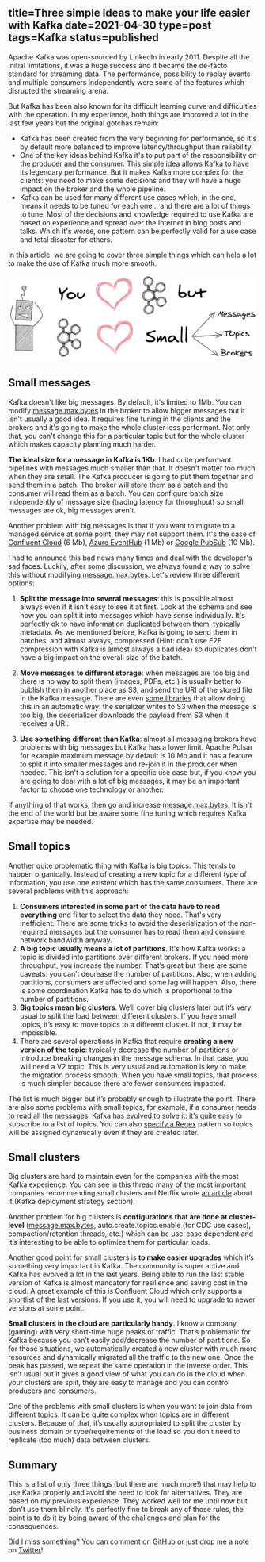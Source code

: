 title=Three simple ideas to make your life easier with Kafka
date=2021-04-30
type=post
tags=Kafka
status=published
---------

Apache Kafka was open-sourced by LinkedIn in early 2011. Despite all the
initial limitations, it was a huge success and it became the de-facto standard
for streaming data. The performance, possibility to replay events and multiple
consumers independently were some of the features which disrupted the streaming
arena.

But Kafka has been also known for its difficult learning curve and difficulties
with the operation. In my experience, both things are improved a lot in the
last few years but the original gotchas remain:

* Kafka has been created from the very beginning for performance, so it's by
  default more balanced to improve latency/throughput than reliability.
* One of the key ideas behind Kafka it's to put part of the responsibility on
  the producer and the consumer. This simple idea allows Kafka to have its
  legendary performance. But it makes Kafka more complex for the clients: you
  need to make some decisions and they will have a huge impact on the broker
  and the whole pipeline.
* Kafka can be used for many different use cases which, in the end, means it
  needs to be tuned for each one... and there are a lot of things to tune. Most
  of the decisions and knowledge required to use Kafka are based on experience
  and spread over the Internet in blog posts and talks. Which it's worse, one
  pattern can be perfectly valid for a use case and total disaster for others.

In this article, we are going to cover three simple things which can help a lot
to make the use of Kafka much more smooth.

![Kafka loves small messages, topics, clusters](kafka-loves-small.png)

## Small messages

Kafka doesn't like big messages. By default, it's limited to 1Mb. You can
modify [message.max.bytes] in the broker to allow bigger messages but it isn't
usually a good idea. It requires fine tuning in the clients and the brokers and
it's going to make the whole cluster less performant. Not only that, you can't
change this for a particular topic but for the whole cluster which makes
capacity planning much harder.

**The ideal size for a message in Kafka is 1Kb**. I had quite performant
pipelines with messages much smaller than that. It doesn't matter too much when
they are small. The Kafka producer is going to put them together and send them
in a batch. The broker will store them as a batch and the consumer will read
them as a batch. You can configure batch size independently of message size
(trading latency for throughput) so small messages are ok, big messages aren't.

Another problem with big messages is that if you want to migrate to a managed
service at some point, they may not support them. It's the case of [Confluent
Cloud] (6 Mb), [Azure EventHub] (1 Mb) or [Google PubSub] (10 Mb).

I had to announce this bad news many times and deal with the developer's sad
faces. Luckily, after some discussion, we always found a way to solve this
without modifying [message.max.bytes]. Let's review three different options:

1. **Split the message into several messages**: this is possible almost always
   even if it isn't easy to see it at first. Look at the schema and see how you
   can split it into messages which have sense individually. It's perfectly ok
   to have information duplicated between them, typically metadata. As we
   mentioned before, Kafka is going to send them in batches, and almost always,
   compressed (Hint: don't use E2E compression with Kafka is almost always
   a bad idea) so duplicates don't have a big impact on the overall size of the
   batch.

2. **Move messages to different storage**: when messages are too big and
   there is no way to split them (images, PDFs, etc.) is usually better to
   publish them in another place as S3, and send the URI of the stored file in
   the Kafka message. There are even [some libraries] that allow doing this in
   an automatic way: the serializer writes to S3 when the message is too big,
   the deserializer downloads the payload from S3 when it receives a URI.
3. **Use something different than Kafka**: almost all messaging brokers have
   problems with big messages but Kafka has a lower limit. Apache Pulsar for
   example maximum message by default is 10 Mb and it has a feature to split it
   into smaller messages and re-join it in the producer when needed. This isn't
   a solution for a specific use case but, if you know you are going to deal
   with a lot of big messages, it may be an important factor to choose one
   technology or another.

If anything of that works, then go and increase [message.max.bytes]. It isn't
the end of the world but be aware some fine tuning which requires Kafka
expertise may be needed.

## Small topics

Another quite problematic thing with Kafka is big topics. This tends to happen
organically. Instead of creating a new topic for a different type of
information, you use one existent which has the same consumers. There are
several problems with this approach:

1. **Consumers interested in some part of the data have to read everything**
   and filter to select the data they need. That's very inefficient. There are
   some tricks to avoid the deserialization of the non-required messages but
   the consumer has to read them and consume network bandwidth anyway.
2. **A big topic usually means a lot of partitions**. It's how Kafka works:
   a topic is divided into partitions over different brokers. If you need more
   throughput, you increase the number. That’s great but there are some
   caveats: you can’t decrease the number of partitions. Also, when adding
   partitions, consumers are affected and some lag will happen. Also, there is
   some coordination Kafka has to do which is proportional to the number of
   partitions.
3. **Big topics mean big clusters**. We’ll cover big clusters later but it’s
   very usual to split the load between different clusters. If you have small
   topics, it’s easy to move topics to a different cluster. If not, it may be
   impossible.
4. There are several operations in Kafka that require **creating a new version
   of the topic**: typically decrease the number of partitions or introduce
   breaking changes in the message schema. In that case, you will need a V2
   topic. This is very usual and automation is key to make the migration
   process smooth. When you have small topics, that process is much simpler
   because there are fewer consumers impacted.

The list is much bigger but it’s probably enough to illustrate the point. There
are also some problems with small topics, for example, if a consumer needs to
read all the messages. Kafka has evolved to solve it: it’s quite easy to
subscribe to a list of topics. You can also [specify a Regex] pattern so topics
will be assigned dynamically even if they are created later.

## Small clusters

Big clusters are hard to maintain even for the companies with the most Kafka
experience. You can see in [this thread] many of the most important companies
recommending small clusters and Netflix wrote [an article] about it (Kafka
deployment strategy section).

Another problem for big clusters is **configurations that are done at
cluster-level** ([message.max.bytes], auto.create.topics.enable (for CDC use
cases), compaction/retention threads, etc.) which can be use-case dependent and
it’s interesting to be able to optimize them for particular loads.

Another good point for small clusters is **to make easier upgrades** which it’s
something very important in Kafka. The community is super active and Kafka has
evolved a lot in the last years. Being able to run the last stable version of
Kafka is almost mandatory for resilience and saving cost in the cloud. A great
example of this is Confluent Cloud which only supports a shortlist of the last
versions. If you use it, you will need to upgrade to newer versions at some
point.

**Small clusters in the cloud are particularly handy**. I know a company
(gaming) with very short-time huge peaks of traffic. That’s problematic for
Kafka because you can’t easily add/decrease the number of partitions. So for
those situations, we automatically created a new cluster with much more
resources and dynamically migrated all the traffic to the new one. Once the
peak has passed, we repeat the same operation in the inverse order. This isn’t
usual but it gives a good view of what you can do in the cloud when your
clusters are split, they are easy to manage and you can control producers
and consumers.

One of the problems with small clusters is when you want to join data from
different topics. It can be quite complex when topics are in different
clusters. Because of that, it’s usually appropriated to split the cluster by
business domain or type/requirements of the load so you don’t need to replicate
(too much) data between clusters.

## Summary

This is a list of only three things (but there are much more!) that may help
to use Kafka properly and avoid the need to look for alternatives. They are
based on my previous experience. They worked well for me until now but don't use
them blindly. It's perfectly fine to break any of those rules, the point is to
do it by being aware of the challenges and plan for the consequences.

Did I miss something? You can comment on [GitHub] or just drop me a note on
[Twitter]!

[GitHub]: https://github.com/antonmry/galiglobal/pull/39
[Twitter]: https://twitter.com/antonmry
[message.max.bytes]: https://kafka.apache.org/documentation/#brokerconfigs_message.max.bytes
[Confluent Cloud]: https://docs.confluent.io/5.2.0/cloud/limits.html
[Azure EventHub]: https://docs.microsoft.com/en-us/azure/event-hubs/event-hubs-faq#:~:text=The%20maximum%20message%20size%20allowed%20for%20Event%20Hubs%20is%201%20MB
[Google PubSub]: https://cloud.google.com/pubsub/quotas
[some libraries]: https://github.com/bakdata/kafka-s3-backed-serde
[specify a Regex]: https://kafka.apache.org/26/javadoc/org/apache/kafka/clients/consumer/KafkaConsumer.html#subscribe-java.util.regex.Pattern-org.apache.kafka.clients.consumer.ConsumerRebalanceListener
[this thread]: https://twitter.com/gunnarmorling/status/1384903606407729153
[an article]: https://netflixtechblog.com/kafka-inside-keystone-pipeline-dd5aeabaf6bb
